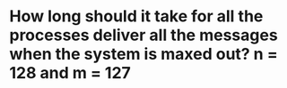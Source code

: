 # How long should it take for all the processes deliver all the messages when the system is maxed out? n = 128 and m = 127